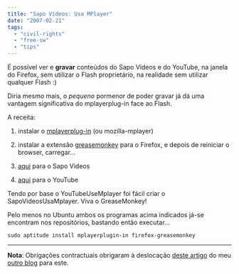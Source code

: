 ```yaml
---
title: "Sapo Vídeos: Usa MPlayer"
date: "2007-02-21"
tags: 
  - "civil-rights"
  - "free-sw"
  - "tips"
---
```


É possível ver e **gravar** conteúdos do Sapo Vídeos e do YouTube, na janela do Firefox, sem utilizar o Flash proprietário, na realidade sem utilizar qualquer Flash :)

Diria mesmo mais, o _pequeno_ pormenor de poder gravar já dá uma vantagem significativa do mplayerplug-in face ao Flash.

A receita:

1. instalar o [mplayerplug-in](http://mplayerplug-in.sourceforge.net/) (ou mozilla-mplayer)
2. instalar a extensão [greasemonkey](https://addons.mozilla.org/firefox/748/) para o Firefox, e depois de reiniciar o browser, carregar...
    
3. [aqui](http://blog.1407.org/wp-content/uploads/2007/02/sapovideosusamplayeruser.js "Sapo Vídeos: Usa MPlayer") para o Sapo Videos
4. [aqui](http://userscripts.org/scripts/show/6011) para o YouTube

Tendo por base o YouTubeUseMplayer foi fácil criar o SapoVideosUsaMplayer. Viva o GreaseMonkey!

Pelo menos no Ubuntu ambos os programas acima indicados já-se encontram nos repositórios, bastando então executar...

`sudo aptitude install mplayerplugin-in firefox-greasemonkey`

* * *

**Nota**: Obrigações contractuais obrigaram à deslocação [deste artigo](http://softwarelivre.sapo.pt/2007/02/19/yt-sem-flash/) do meu [outro blog](http://softwarelivre.sapo.pt/) para este.
